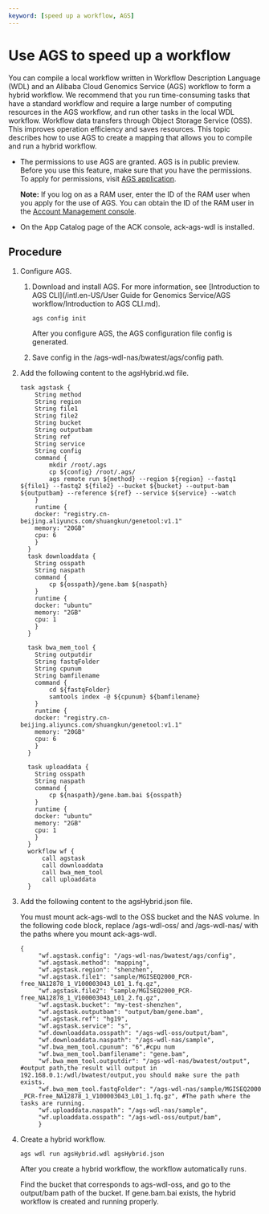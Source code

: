 ```yaml
---
keyword: [speed up a workflow, AGS]
---
```


# Use AGS to speed up a workflow

You can compile a local workflow written in Workflow Description Language \(WDL\) and an Alibaba Cloud Genomics Service \(AGS\) workflow to form a hybrid workflow. We recommend that you run time-consuming tasks that have a standard workflow and require a large number of computing resources in the AGS workflow, and run other tasks in the local WDL workflow. Workflow data transfers through Object Storage Service \(OSS\). This improves operation efficiency and saves resources. This topic describes how to use AGS to create a mapping that allows you to compile and run a hybrid workflow.

-   The permissions to use AGS are granted. AGS is in public preview. Before you use this feature, make sure that you have the permissions. To apply for permissions, visit [AGS application](https://survey.aliyun.com/apps/zhiliao/k6mkBtyn).

    **Note:** If you log on as a RAM user, enter the ID of the RAM user when you apply for the use of AGS. You can obtain the ID of the RAM user in the [Account Management console](https://account.console.aliyun.com/?#/secure).

-   On the App Catalog page of the ACK console, ack-ags-wdl is installed.

## Procedure

1.  Configure AGS.

    1.  Download and install AGS. For more information, see [Introduction to AGS CLI](/intl.en-US/User Guide for Genomics Service/AGS workflow/Introduction to AGS CLI.md).

        ```
        ags config init
        ```

        After you configure AGS, the AGS configuration file config is generated.

    2.  Save config in the /ags-wdl-nas/bwatest/ags/config path.

2.  Add the following content to the agsHybrid.wd file.

    ```
    task agstask {
        String method
        String region
        String file1
        String file2
        String bucket
        String outputbam
        String ref
        String service
        String config
        command {
            mkdir /root/.ags
            cp ${config} /root/.ags/
            ags remote run ${method} --region ${region} --fastq1 ${file1} --fastq2 ${file2} --bucket ${bucket} --output-bam ${outputbam} --reference ${ref} --service ${service} --watch
        }
        runtime {
        docker: "registry.cn-beijing.aliyuncs.com/shuangkun/genetool:v1.1"
        memory: "20GB"
        cpu: 6
        }
      }
      task downloaddata {
        String osspath
        String naspath
        command {
            cp ${osspath}/gene.bam ${naspath}
        }
        runtime {
        docker: "ubuntu"
        memory: "2GB"
        cpu: 1
        }  
      }
      
      task bwa_mem_tool {
        String outputdir
        String fastqFolder
        String cpunum
        String bamfilename
        command {
            cd ${fastqFolder}
            samtools index -@ ${cpunum} ${bamfilename}
        }
        runtime {
        docker: "registry.cn-beijing.aliyuncs.com/shuangkun/genetool:v1.1"
        memory: "20GB"
        cpu: 6
        }
      }
      
      task uploaddata {
        String osspath
        String naspath
        command {
            cp ${naspath}/gene.bam.bai ${osspath}
        }
        runtime {
        docker: "ubuntu"
        memory: "2GB"
        cpu: 1
        }  
      }
      workflow wf {
          call agstask
          call downloaddata
          call bwa_mem_tool
          call uploaddata
      } 
    ```

3.  Add the following content to the agsHybrid.json file.

    You must mount ack-ags-wdl to the OSS bucket and the NAS volume. In the following code block, replace /ags-wdl-oss/ and /ags-wdl-nas/ with the paths where you mount ack-ags-wdl.

    ```
    {
         "wf.agstask.config": "/ags-wdl-nas/bwatest/ags/config",
         "wf.agstask.method": "mapping",
         "wf.agstask.region": "shenzhen",
         "wf.agstask.file1": "sample/MGISEQ2000_PCR-free_NA12878_1_V100003043_L01_1.fq.gz",
         "wf.agstask.file2": "sample/MGISEQ2000_PCR-free_NA12878_1_V100003043_L01_2.fq.gz",
         "wf.agstask.bucket": "my-test-shenzhen",
         "wf.agstask.outputbam": "output/bam/gene.bam",
         "wf.agstask.ref": "hg19",
         "wf.agstask.service": "s",
         "wf.downloaddata.osspath": "/ags-wdl-oss/output/bam",
         "wf.downloaddata.naspath": "/ags-wdl-nas/sample",
         "wf.bwa_mem_tool.cpunum": "6",#cpu num
         "wf.bwa_mem_tool.bamfilename": "gene.bam",
         "wf.bwa_mem_tool.outputdir": "/ags-wdl-nas/bwatest/output", #output path,the result will output in 192.168.0.1:/wdl/bwatest/output,you should make sure the path exists.
         "wf.bwa_mem_tool.fastqFolder": "/ags-wdl-nas/sample/MGISEQ2000 _PCR-free_NA12878_1_V100003043_L01_1.fq.gz", #The path where the tasks are running.
         "wf.uploaddata.naspath": "/ags-wdl-nas/sample",
         "wf.uploaddata.osspath": "/ags-wdl-oss/output/bam",
         }   
    ```

4.  Create a hybrid workflow.

    ```
    ags wdl run agsHybrid.wdl agsHybrid.json
    ```

    After you create a hybrid workflow, the workflow automatically runs.

    Find the bucket that corresponds to ags-wdl-oss, and go to the output/bam path of the bucket. If gene.bam.bai exists, the hybrid workflow is created and running properly.



